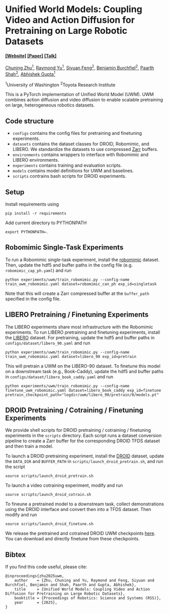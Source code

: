 # Unified World Models: Coupling Video and Action Diffusion for Pretraining on Large Robotic Datasets

####  [[Website]](https://weirdlabuw.github.io/uwm/) [[Paper]](https://arxiv.org/abs/2504.02792) [[Talk]](https://www.youtube.com/watch?v=WwPRxBbZ4kw)

[Chuning Zhu<sup>1</sup>](https://homes.cs.washington.edu/~zchuning/), [Raymond Yu<sup>1</sup>](https://raymondyu5.github.io/), [Siyuan Feng<sup>2</sup>](https://www.cs.cmu.edu/~sfeng/), [Benjamin Burchfiel<sup>2</sup>](https://scholar.google.com/citations?user=eGoTK1YAAAAJ&hl=en), [Paarth Shah<sup>2</sup>](https://www.paarthshah.me/about), [Abhishek Gupta<sup>1</sup>](https://homes.cs.washington.edu/~abhgupta/)<br/>

<sup>1</sup>University of Washington <sup>2</sup>Toyota Research Institute

This is a PyTorch implementation of Unified World Model (UWM). UWM combines action diffusion and video diffusion to enable scalable pretraining on large, heterogeneous robotics datasets.


## Code structure
- `configs` contains the config files for pretraining and finetuning experiments.
- `datasets` contains the dataset classes for DROID, Robomimic, and LIBERO. We standardize the datasets to use compressed [Zarr](https://zarr.readthedocs.io/en/stable/) buffers. 
- `environments` contains wrappers to interface with Robomimic and LIBERO environments.
- `experiments` contains training and evaluation scripts.
- `models` contains model definitions for UWM and baselines.
- `scripts` contrains bash scripts for DROID experiments.


## Setup
Install requirements using 
```
pip install -r requirements
``` 

Add current directory to PYTHONPATH
```
export PYTHONPATH=.
```

## Robomimic Single-Task Experiments

To run a Robomimic single-task experiment, install the [robomimic](https://github.com/ARISE-Initiative/robomimic) dataset. Then, update the hdf5 and buffer paths in the config file (e.g. `robomimic_cap_ph.yaml`) and run
```
python experiments/uwm/train_robomimic.py --config-name train_uwm_robomimic.yaml dataset=robomimic_can_ph exp_id=singletask
```
Note that this will create a Zarr compressed buffer at the `buffer_path` specified in the config file.

## LIBERO Pretraining / Finetuning Experiments
The LIBERO experiments share most infrastructure with the Robomimic experiments. To run LIBERO pretraining and finetuning experiments, install the [LIBERO](https://github.com/Lifelong-Robot-Learning/LIBERO) dataset. For pretraining, update the hdf5 and buffer paths in `configs/dataset/libero_90.yaml` and run 
```
python experiments/uwm/train_robomimic.py --config-name train_uwm_robomimic.yaml dataset=libero_90 exp_id=pretrain
```
This will pretrain a UWM on the LIBERO-90 dataset. To finetune this model on a downstream task (e.g., Book-Caddy), update the hdf5 and buffer paths in `configs/dataset/libero_book_caddy.yaml` and run
```
python experiments/uwm/train_robomimic.py --config-name finetune_uwm_robomimic.yaml dataset=libero_book_caddy exp_id=finetune pretrain_checkpoint_path="logdir/uwm/libero_90/pretrain/0/models.pt"
```

## DROID Pretraining / Cotraining / Finetuning Experiments
We provide shell scripts for DROID pretraining / cotraining / finetuning experiments in the `scripts` directory. Each script runs a dataset conversion pipeline to create a Zarr buffer for the corresponding DROID TFDS dataset and then train a model. 

To launch a DROID pretraining experiment, install the [DROID](https://droid-dataset.github.io/) dataset, update the `DATA_DIR` and `BUFFER_PATH` in `scripts/launch_droid_pretrain.sh`, and run the script 
```
source scripts/launch_droid_pretrain.sh
```
To launch a video cotraining experiment, modify and run
```
source scripts/launch_droid_cotrain.sh
```
To fineune a pretrained model to a downstream task, collect demonstrations using the DROID interface and convert then into a TFDS dataset. Then modify and run 
```
source scripts/launch_droid_finetune.sh
```

We release the pretrained and cotrained DROID UWM checkpoints [here](https://drive.google.com/drive/folders/1M4AuVLMRpSwOf_YAp56bV9AqyZI9ul6g?usp=sharing). You can download and directly finetune from these checkpoints.

## Bibtex
If you find this code useful, please cite:

```
@inproceedings{zhu2025uwm,
    author    = {Zhu, Chuning and Yu, Raymond and Feng, Siyuan and Burchfiel, Benjamin and Shah, Paarth and Gupta, Abhishek},
    title     = {Unified World Models: Coupling Video and Action Diffusion for Pretraining on Large Robotic Datasets},
    booktitle = {Proceedings of Robotics: Science and Systems (RSS)},
    year      = {2025},
}
```